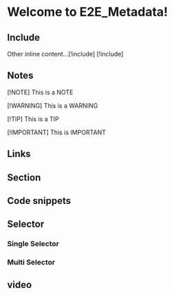 # Welcome to E2E_Metadata!


## Include   
Other inline content...[!include[<IncludeTesting>](<includefile.md>)]
[!include[<IncludeTesting>](<includefile.md>)]

## Notes
[!NOTE]
This is a NOTE

[!WARNING]
This is a WARNING

[!TIP]
This is a TIP

[!IMPORTANT]
This is IMPORTANT

## Links

## Section

## Code snippets

## Selector
### Single Selector  
### Multi Selector 

## video
